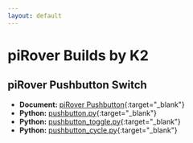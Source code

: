 ```yaml
---
layout: default
---
```


# piRover Builds by K2

## piRover Pushbutton Switch

- **Document:** [piRover Pushbutton](piRoverPushButton.pdf){:target="_blank"}
- **Python:** [pushbutton.py](pushbutton.py){:target="_blank"}
- **Python:** [pushbutton_toggle.py](pushbutton_toggle.py){:target="_blank"}
- **Python:** [pushbutton_cycle.py](pushbutton_cycle.py){:target="_blank"}




